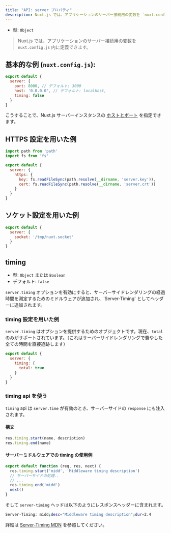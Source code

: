 ```yaml
---
title: "API: server プロパティ"
description: Nuxt.js では、アプリケーションのサーバー接続用の変数を `nuxt.config.js` 内に定義できます。
---
```


- 型: `Object`

> Nuxt.js では、アプリケーションのサーバー接続用の変数を `nuxt.config.js` 内に定義できます。

## 基本的な例 (`nuxt.config.js`):

```js
export default {
  server: {
    port: 8000, // デフォルト: 3000
    host: '0.0.0.0', // デフォルト: localhost,
    timing: false
  }
}
```

こうすることで、Nuxt.js サーバーインスタンスの [ホストとポート](/faq/host-port) を指定できます。

## HTTPS 設定を用いた例

```js
import path from 'path'
import fs from 'fs'

export default {
  server: {
    https: {
      key: fs.readFileSync(path.resolve(__dirname, 'server.key')),
      cert: fs.readFileSync(path.resolve(__dirname, 'server.crt'))
    }
  }
}
```

## ソケット設定を用いた例

```js
export default {
  server: {
    socket: '/tmp/nuxt.socket'
  }
}
```

## timing

- 型: `Object` または `Boolean`
- デフォルト: `false`

`server.timing` オプションを有効にすると、サーバーサイドレンダリングの経過時間を測定するためのミドルウェアが追加され、'Server-Timing' としてヘッダーに追加されます。

### timing 設定を用いた例

`server.timing` はオプションを提供するためのオブジェクトです。現在、`total` のみがサポートされています。（これはサーバーサイドレンダリングで費やした全ての時間を直接追跡します）

```js
export default {
  server: {
    timing: {
      total: true
    }
  }
}
```

### timing api を使う

`timing` api は `server.time` が有効のとき、サーバーサイドの `response` にも注入されます。

#### 構文

```js
res.timing.start(name, description)
res.timing.end(name)
```

#### サーバーミドルウェアでの timing の使用例

```js
export default function (req, res, next) {
  res.timing.start('midd', 'Middleware timing description')
  // サーバーサイドの処理..
  // ...
  res.timing.end('midd')
  next()
}
```

そして `server-timing` ヘッドは以下のようにレスポンスヘッダーに含まれます。

```bash
Server-Timing: midd;desc="Middleware timing description";dur=2.4
```

詳細は [Server-Timing MDN](https://developer.mozilla.org/ja/docs/Web/HTTP/Headers/Server-Timing) を参照してください。
